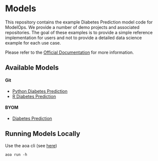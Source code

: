 

# Models

This repository contains the example Diabetes Prediction model code for ModelOps. We provide a number of demo projects and associated repositories. The goal of these examples is to provide a simple reference implementation for users and not to provide a detailed data science example for each use case. 

Please refer to the [Official Documentation](https://docs.teradata.com/r/Teradata-VantageTM-ModelOps-User-Guide/June-2022) for more information.

## Available Models

####  Git

- [Python Diabetes Prediction](model_definitions/python-diabetes)
- [R Diabetes Prediction](model_definitions/r-diabetes)

#### BYOM
- [Diabetes Prediction](byom/pima)


## Running Models Locally

Use the aoa cli (see [here](https://pypi.org/project/aoa/))

```
aoa run -h
```
